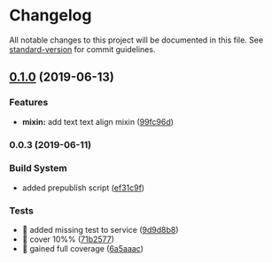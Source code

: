 # Changelog

All notable changes to this project will be documented in this file. See [standard-version](https://github.com/conventional-changelog/standard-version) for commit guidelines.

## [0.1.0](https://github.com/10bis/ngx-bdir/compare/v0.0.3...v0.1.0) (2019-06-13)


### Features

* **mixin:** add text text align mixin ([99fc96d](https://github.com/10bis/ngx-bdir/commit/99fc96d))



### 0.0.3 (2019-06-11)


### Build System

* added prepublish script ([ef31c9f](https://github.com/10bis/ngx-bdir/commit/ef31c9f))


### Tests

* 💍 added missing test to service ([9d9d8b8](https://github.com/10bis/ngx-bdir/commit/9d9d8b8))
* 💍 cover 10%% ([71b2577](https://github.com/10bis/ngx-bdir/commit/71b2577))
* 💍 gained full coverage ([6a5aaac](https://github.com/10bis/ngx-bdir/commit/6a5aaac))
